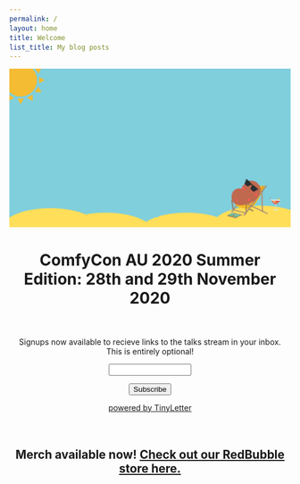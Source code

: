 ```yaml
---
permalink: /
layout: home
title: Welcome
list_title: My blog posts
---
```

<div style="text-align:center">
<img src="./assets/imgs/comfyconlogo.png" width="800px">
</div>

<div style="text-align:center">
  <h1> ComfyCon AU 2020 Summer Edition: 28th and 29th November 2020</h1>
<br/>
<form style="padding:3px;text-align:center;" action="https://tinyletter.com/comfyconau" method="post" target="popupwindow" onsubmit="window.open('https://tinyletter.com/comfyconau', 'popupwindow', 'scrollbars=yes,width=800,height=600');return true"><p><label for="tlemail">Signups now available to recieve links to the talks stream in your inbox. This is entirely optional!</label></p><p><input type="text" style="width:140px" name="email" id="tlemail" /></p><input type="hidden" value="1" name="embed"/><input type="submit" value="Subscribe" /><p><a href="https://tinyletter.com" target="_blank">powered by TinyLetter</a></p></form>
            <br/>
<h2> Merch available now! <a href="https://www.redbubble.com/people/comfyconau/shop?artistUserName=ComfyConAU&collections=1754670&iaCode=all-departments&sortOrder=relevant"> Check out our RedBubble store here. </a> </h2>
</div>
